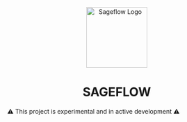 <div align="center">
    <a href="#" target="_blank">
        <img src="https://raw.githubusercontent.com/sageflow/sageflow/main/media/logo.png" alt="Sageflow Logo" width="140" height="140"></img>
    </a>
</div>

<h1 align="center">SAGEFLOW</h1>

:warning: This project is experimental and in active development :warning:
